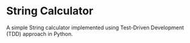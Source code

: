 # String Calculator

A simple String calculator implemented using Test-Driven Development (TDD) approach in Python.
